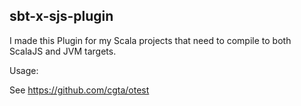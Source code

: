 sbt-x-sjs-plugin
---------

I made this Plugin for my Scala projects that need to compile to both ScalaJS and JVM targets.

Usage: 

See https://github.com/cgta/otest



